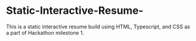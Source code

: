 # Static-Interactive-Resume-
This is a static interactive resume build using HTML, Typescript, and CSS as a part of Hackathon milestone 1.
